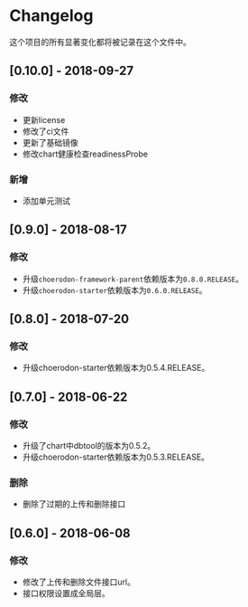 # Changelog

这个项目的所有显著变化都将被记录在这个文件中。

## [0.10.0] - 2018-09-27

### 修改

- 更新license 
- 修改了ci文件
- 更新了基础镜像
- 修改chart健康检查readinessProbe

### 新增

- 添加单元测试

## [0.9.0] - 2018-08-17

### 修改

- 升级`choerodon-framework-parent`依赖版本为`0.8.0.RELEASE`。
- 升级`choerodon-starter`依赖版本为`0.6.0.RELEASE`。

## [0.8.0] - 2018-07-20

### 修改

- 升级choerodon-starter依赖版本为0.5.4.RELEASE。

## [0.7.0] - 2018-06-22

### 修改

- 升级了chart中dbtool的版本为0.5.2。
- 升级choerodon-starter依赖版本为0.5.3.RELEASE。

### 删除

- 删除了过期的上传和删除接口 

## [0.6.0] - 2018-06-08

### 修改

- 修改了上传和删除文件接口url。
- 接口权限设置成全局层。